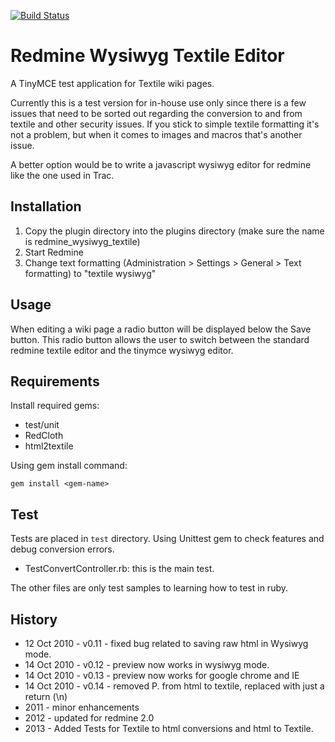 [![Build Status](https://travis-ci.org/ricardogarfe/redmine_wysiwyg_textile.png?branch=convert-html-to-textile)](https://travis-ci.org/ricardogarfe/redmine_wysiwyg_textile)

Redmine Wysiwyg Textile Editor
===============================

A TinyMCE test application for Textile wiki pages.

Currently this is a test version for in-house use only since there is a few issues that need to be sorted out regarding the conversion to and from textile and other security issues. If you stick to simple textile formatting it's not a problem, but when it comes to images and macros that's another issue.

A better option would be to write a javascript wysiwyg editor for redmine like the one used in Trac. 

Installation
------------

1. Copy the plugin directory into the plugins directory (make sure the name is redmine_wysiwyg_textile)
2. Start Redmine
3. Change text formatting (Administration > Settings > General > Text formatting) to "textile wysiwyg"
                    
Usage
-----

When editing a wiki page a radio button will be displayed below the Save button. This radio button allows the user to switch between the standard redmine textile editor and the tinymce wysiwyg editor.

Requirements
-------------

Install required gems:

* test/unit
* RedCloth
* html2textile

Using gem install command:

	gem install <gem-name>

Test
-----

Tests are placed in ``test`` directory. Using Unittest gem to check features and debug conversion errors.

* TestConvertController.rb: this is the main test.

The other files are only test samples to learning how to test in ruby.
 
History
--------

* 12 Oct 2010 - v0.11 - fixed bug related to saving raw html in Wysiwyg mode.
* 14 Oct 2010 - v0.12 - preview now works in wysiwyg mode.
* 14 Oct 2010 - v0.13 - preview now works for google chrome and IE
* 14 Oct 2010 - v0.14 - removed P. from html to textile, replaced with just a return (\n)
* 2011 - minor enhancements
* 2012 - updated for redmine 2.0
* 2013 - Added Tests for Textile to html conversions and html to Textile.

